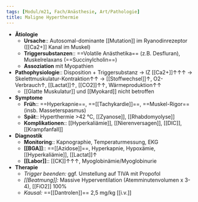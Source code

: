 ```yaml
---
tags: [Modul/m21, Fach/Anästhesie, Art/Pathologie]
title: Maligne Hyperthermie
---
```

- **Ätiologie**
	- **Ursache**::  Autosomal-dominante [[Mutation]] im Ryanodinrezeptor ([[Ca2+]] Kanal im Muskel)
	- **Triggersubstanzen**:: ==Volatile Anästhetika== (z.B. Desfluran), Muskelrelaxans (==Succinylcholin==)
	- **Assoziation** mit Myopathien
- **Pathophysiologie**:: Disposition + Triggersubstanz → IZ [[Ca2+]]↑↑↑ → Skelettmuskulatur-Kontraktion↑↑ → [[Stoffwechsel]]↑, O2-Verbrauch↑, [[Lactat]]↑, [[CO2]]↑↑, Wärmeproduktion↑↑
	- [[Glatte Muskulatur]] und [[Myokard]] nicht betroffen
- **Symptome**
	- **Früh**:: ==Hyperkapnie==, ==[[Tachykardie]]==, ==Muskel-Rigor== (insb. Masseterspasmus)
	- **Spät**:: Hyperthermie >42 °C, [[Zyanose]], [[Rhabdomyolyse]]
	- **Komplikationen**:: [[Hyperkaliämie]], [[Nierenversagen]], [[DIC]], [[Krampfanfall]]
- **Diagnostik**
	- **Monitoring**:: Kapnographie, Temperaturmessung, EKG
	- **[[BGA]]**:: ==[[Azidose]]==, Hyperkapnie, Hypoxämie, [[Hyperkaliämie]], [[Lactat]]↑ 
	- **[[Labor]]**:: [[CK]]↑↑↑, Myoglobinämie/Myoglobinurie
- **Therapie**
	- *Trigger beenden:* ggf. Umstellung auf TIVA mit Propofol
	- *[[Beatmung]]:* Massive Hyperventilation (Atemminutenvolumen x 3-4), [[FiO2]] 100%
	- *Kausal:* ==[[Dantrolen]]== 2,5 mg/kg [[i.v.]]